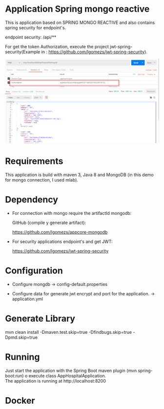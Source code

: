 Application Spring mongo reactive
==========================

This is application based on SPRING MONGO REACTIVE and also contains spring security for endpoint's.

endpoint security: /api/**
	
 For get the token Authorization, execute the project jwt-spring-security(Example in : https://github.com/lgomezs/jwt-spring-security).
 
 
![Screenshot from running application](img/listHospital.png?raw=true "Screenshot List Hospital")


# Requirements

  This application is build with maven 3, Java 8 and MongoDB (in this demo for mongo connection, I used mlab). 

# Dependency

  - For connection with mongo require the artifactId mongodb:
  
  	GitHub (compile y generate artifact): 
  
  	https://github.com/lgomezs/appcore-mongodb 	
  	
  - For security applications endpoint's and get JWT:
  	
  	https://github.com/lgomezs/jwt-spring-security
	
# Configuration

 - Configure mongdb -> config-default.properties
  	
 - Configure data for generate jwt encrypt and port for the application. -> application.yml	

# Generate Library

   mvn clean install -Dmaven.test.skip=true -Dfindbugs.skip=true -Dpmd.skip=true

# Running

   Just start the application with the Spring Boot maven plugin (mvn spring-boot:run) o execute class AppHospitalApplication.	
   The application is running at http://localhost:8200
   
# Docker


   

